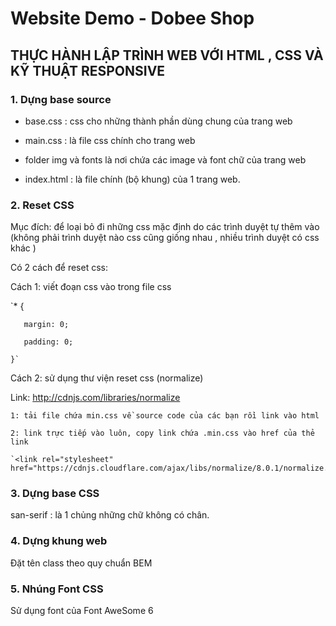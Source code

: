 # Website Demo - Dobee Shop

## THỰC HÀNH LẬP TRÌNH WEB VỚI HTML , CSS VÀ KỸ THUẬT RESPONSIVE

### 1. Dựng base source

- base.css : css cho những thành phần dùng chung của trang web

- main.css : là file css chính cho trang web

- folder img và fonts là nơi chứa các image và font chữ của trang web

- index.html : là file chính (bộ khung) của 1 trang web.

### 2. Reset CSS

Mục đích: để loại bỏ đi những css mặc định do các trình duyệt tự thêm vào (không phải trình duyệt nào css cũng giống nhau , nhiều trình duyệt có css khác )

Có 2 cách để reset css:

Cách 1: viết đoạn css vào trong file css 
   
   `* {

       margin: 0;

       padding: 0;

    }`

Cách 2: sử dụng thư viện reset css (normalize)

Link: http://cdnjs.com/libraries/normalize

    1: tải file chứa min.css về source code của các bạn rồi link vào html

    2: link trực tiếp vào luôn, copy link chứa .min.css vào href của thẻ link

    `<link rel="stylesheet" href="https://cdnjs.cloudflare.com/ajax/libs/normalize/8.0.1/normalize.min.css">`

### 3. Dựng base CSS

san-serif : là 1 chủng những chữ không có chân.

### 4. Dựng khung web

Đặt tên class theo quy chuẩn BEM

### 5. Nhúng Font CSS

Sử dụng font của Font AweSome 6